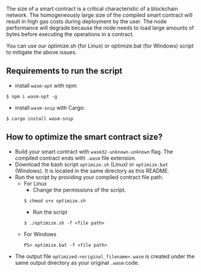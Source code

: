 The size of a smart contract is a critical characteristic of a blockchain network. The homogeneously large size of the compiled smart contract will result in high gas costs during deployment by the user. The node performance will degrade because the node needs to load large amounts of bytes before executing the operations in a contract.

You can use our optimize.sh (for Linux) or optimize.bat (for Windows) script to mitigate the above issues.

## Requirements to run the script
* install `wasm-opt` with npm
```
$ npm i wasm-opt -g
```

* install `wasm-snip` with Cargo:
```
$ cargo install wasm-snip
```

## How to optimize the smart contract size?
* Build your smart contract with `wasm32-unknown-unknown` flag. The compiled contract ends with `.wasm` file extension.
* Download the bash script `optimize.sh` (Linux) or `optimize.bat` (Windows). It is located in the same directory as this README.  
* Run the script by providing your compiled contract file path.
  * For Linux
    * Change the permissions of the script.
    ```
    $ chmod u+x optimize.sh
    ```
    * Run the script
    ```
    $ ./optimize.sh -f <file path>
    ```
  * For Windows
    ```
    PS> optimize.bat -f <file path>
    ```
* The output file `optimized-<original_filename>.wasm` is created under the same output directory as your original `.wasm` code.